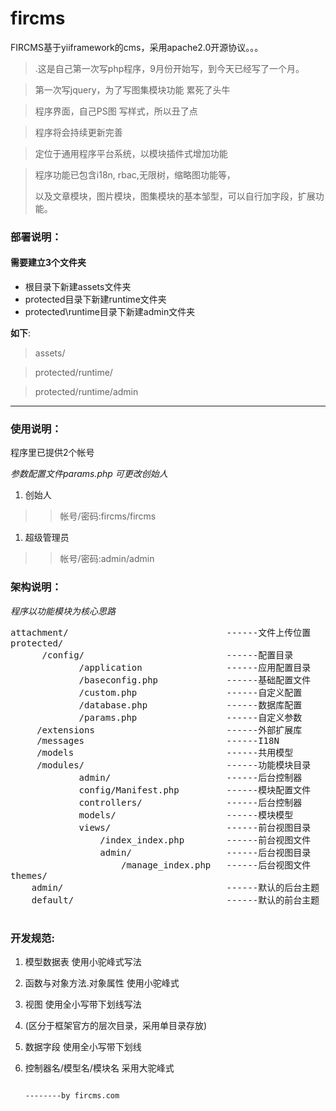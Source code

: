 fircms 
======

FIRCMS基于yiiframework的cms，采用apache2.0开源协议。。。

>.这是自己第一次写php程序，9月份开始写，到今天已经写了一个月。

>第一次写jquery，为了写图集模块功能 累死了头牛

>程序界面，自己PS图 写样式，所以丑了点

>程序将会持续更新完善

>定位于通用程序平台系统，以模块插件式增加功能

>程序功能已包含i18n, rbac,无限树，缩略图功能等，
>
>以及文章模块，图片模块，图集模块的基本邹型，可以自行加字段，扩展功能。

 

### 部署说明： ###

#### 需要建立3个文件夹  ####
- 根目录下新建assets文件夹
- protected目录下新建runtime文件夹
- protected\runtime目录下新建admin文件夹

**如下**:
>assets/

>protected/runtime/

>protected/runtime/admin

--------------------------------
 
### 使用说明： ###
程序里已提供2个帐号

*参数配置文件params.php 可更改创始人*

1. 创始人
 
>>帐号/密码:fircms/fircms


1. 超级管理员

>>帐号/密码:admin/admin



### 架构说明： ###

*程序以功能模块为核心思路*
<pre>
attachment/                              ------文件上传位置
protected/
      /config/                           ------配置目录
             /application                ------应用配置目录
             /baseconfig.php             ------基础配置文件
             /custom.php                 ------自定义配置
             /database.php               ------数据库配置
             /params.php                 ------自定义参数
     /extensions                         ------外部扩展库
     /messages                           ------I18N
     /models                             ------共用模型
     /modules/                           ------功能模块目录
             admin/                      ------后台控制器
             config/Manifest.php         ------模块配置文件
             controllers/                ------后台控制器
             models/                     ------模块模型
             views/                      ------前台视图目录
                 /index_index.php        ------前台视图文件
                 admin/                  ------后台视图目录
                     /manage_index.php   ------后台视图文件
themes/
    admin/                               ------默认的后台主题
    default/                             ------默认的前台主题

</pre>


### 开发规范: ###

1. 模型数据表                使用小驼峰式写法
1. 函数与对象方法.对象属性   使用小驼峰式
1. 视图                      使用全小写带下划线写法
1. (区分于框架官方的层次目录，采用单目录存放)
1. 数据字段                  使用全小写带下划线
1. 控制器名/模型名/模块名    采用大驼峰式

                                                                                     

                                                                                --------by fircms.com